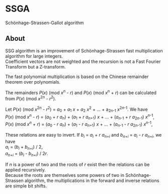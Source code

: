 # SSGA
Schönhage-Strassen-Gallot algorithm  

## About

SSG algorithm is an improvement of Schönhage-Strassen fast multiplication algorithm for large integers.  
Coefficient vectors are not weighted and the recursion is not a Fast Fourier Transform but a Z-transform.  

The fast polynomial multiplication is based on the Chinese remainder theorem over polynomials.  

The remainders *P*(*x*) (mod *x*<sup>*n*</sup> - *r*) and *P*(*x*) (mod *x*<sup>*n*</sup> + *r*) can be calculated from *P*(*x*) (mod *x*<sup>2*n*</sup> - *r*<sup>2</sup>).  

Let *P*(*x*) (mod *x*<sup>2*n*</sup> - *r*<sup>2</sup>) = *a*<sub>0</sub> + *a*<sub>1</sub> *x* + *a*<sub>2</sub> *x*<sup>2</sup> + ... + a<sub>2*n*-1</sub> *x*<sup>2*n*-1</sup>. We have  
*P*(*x*) (mod *x*<sup>*n*</sup> - *r*) = (*a*<sub>0</sub> + *r* *a*<sub>*n*</sub>) + (*a*<sub>1</sub> + *r* *a*<sub>*n*+1</sub>) *x* + ... + (*a*<sub>*n*-1</sub> + *r* *a*<sub>2*n*-1</sub>) *x*<sup>*n*-1</sup>,  
*P*(*x*) (mod *x*<sup>*n*</sup> + *r*) = (*a*<sub>0</sub> - *r* *a*<sub>*n*</sub>) + (*a*<sub>1</sub> - *r* *a*<sub>*n*+1</sub>) *x* + ... + (*a*<sub>*n*-1</sub> - *r* *a*<sub>2*n*-1</sub>) *x*<sup>*n*-1</sup>,  


These relations are easy to invert. If *b*<sub>*i*</sub> = *a*<sub>*i*</sub> + *r* *a*<sub>*n*+*i*</sub> and *b*<sub>*n*+*i*</sub> = *a*<sub>*i*</sub> - *r* *a*<sub>*n*+*i*</sub>, we have  
*a*<sub>*i*</sub> = (*b*<sub>*i*</sub> + *b*<sub>*n*+*i*</sub>) / 2,  
*a*<sub>*n*+*i*</sub> = (*b*<sub>*i*</sub> - *b*<sub>*n*+*i*</sub>) / 2*r*.

If *n* is a power of two and the roots of *r* exist then the relations can be applied recursively.  
Because the roots are themselves some powers of two in Schönhage-Strassen algorithm, the multiplications in the forward and inverse relations are simple bit shifts.
